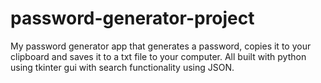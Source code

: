 # password-generator-project
My password generator app that generates a password, copies it to your clipboard and saves it to a txt file to your computer. All built with python using tkinter gui with search functionality using JSON.
